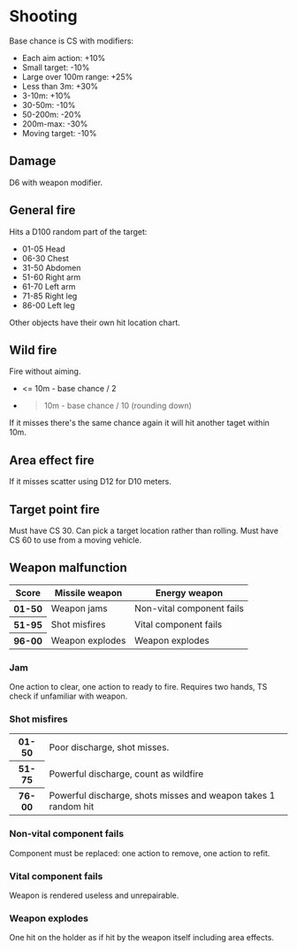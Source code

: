 # Shooting
Base chance is CS with modifiers:

 * Each aim action: +10%
 * Small target: -10%
 * Large over 100m range: +25%
 * Less than 3m: +30%
 * 3-10m: +10%
 * 30-50m: -10%
 * 50-200m: -20%
 * 200m-max: -30%
 * Moving target: -10%


## Damage
D6 with weapon modifier.

## General fire
Hits a D100 random part of the target:

 * 01-05 Head
 * 06-30 Chest
 * 31-50 Abdomen
 * 51-60 Right arm
 * 61-70 Left arm
 * 71-85 Right leg
 * 86-00 Left leg

Other objects have their own hit location chart.

## Wild fire
Fire without aiming.

 * <= 10m - base chance / 2
 * > 10m - base chance / 10 (rounding down)

If it misses there's the same chance again it will hit another taget within 10m.

## Area effect fire
If it misses scatter using D12 for D10 meters.

## Target point fire
Must have CS 30.  Can pick a target location rather than rolling.  Must have CS 60 to use from a moving vehicle.

## Weapon malfunction

<table>
  <thead>
    <tr>
      <th scope="col">Score</th><th scope="col">Missile weapon</th><th scope="col">Energy weapon</th>
    </tr>
  </thead>
  <tbody>
    <tr>
      <th scope="row">01-50</th><td>Weapon jams</td><td>Non-vital component fails</td>
    </tr>
    <tr>
      <th scope="row">51-95</th><td>Shot misfires</td><td>Vital component fails</td>
    </tr>
    <tr>
      <th scope="col">96-00</th><td>Weapon explodes</td><td>Weapon explodes</td>
    </tr>
  </tbody>
</table>

### Jam
One action to clear, one action to ready to fire.  Requires two hands, TS check if unfamiliar with weapon.

### Shot misfires

<table>
  <tbody>
    <tr>
      <th scope="row">01-50</th><td>Poor discharge, shot misses.</td>
    </tr>
    <tr>
      <th scope="row">51-75</th><td>Powerful discharge, count as wildfire</td>
    </tr>
    <tr>
      <th scope="row">76-00</th><td>Powerful discharge, shots misses and weapon takes 1 random hit</td>
    </tr>
  </tbody>
</table>

### Non-vital component fails
Component must be replaced: one action to remove, one action to refit.

### Vital component fails
Weapon is rendered useless and unrepairable.

### Weapon explodes
One hit on the holder as if hit by the weapon itself including area effects.
